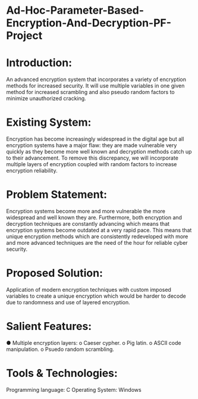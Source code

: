 # Ad-Hoc-Parameter-Based-Encryption-And-Decryption-PF-Project
# Introduction:
An advanced encryption system that incorporates a variety of encryption methods for increased security. It will use multiple variables in one given method for increased scrambling and also pseudo random factors to minimize unauthorized cracking.

# Existing System:
Encryption has become increasingly widespread in the digital age but all encryption systems have a major flaw: they are made vulnerable very quickly as they become more well known  and decryption methods catch up to their advancement. To remove this discrepancy, we will incorporate multiple layers of encryption coupled with random factors to increase encryption reliability.

# Problem Statement:
Encryption systems become more and more vulnerable the more widespread and well known they are. Furthermore, both encryption and decryption techniques are constantly advancing which means that encryption systems become outdated at a very rapid pace. This means that unique encryption methods which are consistently redeveloped with more and more advanced techniques are the need of the hour for reliable cyber security.

# Proposed Solution:
Application of modern encryption techniques with custom imposed variables to create a unique encryption which would be harder to decode due to randomness and use of layered encryption.

# Salient Features:
●	Multiple encryption layers:
  o	Caeser cypher.
  o	Pig latin.
  o	ASCII code manipulation.
  o	Psuedo random scrambling.

# Tools & Technologies:
Programming language: C 
Operating System: Windows 
